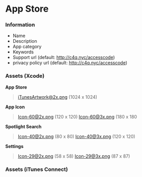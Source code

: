 # App Store

### Information
* Name
* Description
* App category
* Keywords
* Support url (default: http://c4q.nyc/accesscode)
* privacy policy url (default: http://c4q.nyc/accesscode)

### Assets (Xcode)
 
**App Store**
> iTunesArtwork@2x.png (1024 x 1024)

**App Icon**
> Icon-60@2x.png (120 x 120)
> Icon-60@3x.png (180 x 180

**Spotlight Search**
> Icon-40@2x.png (80 x 80)
> Icon-40@3x.png (120 x 120)

**Settings**
> Icon-29@2x.png (58 x 58)
> Icon-29@3x.png (87 x 87)

### Assets (iTunes Connect)
